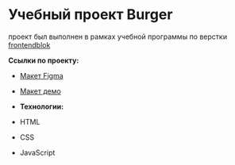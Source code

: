 # Учебный проект Burger
проект был выполнен в рамках учебной программы по верстки [frontendblok](https://frontendblok.com)

**Ссылки по проекту:**
- [Макет Figma](https://sashashengolts.github.io/FrontendBlok-Module01-Burgers)
- [Макет демо](https://sashashengolts.github.io/FrontendBlok-Module01-Burgers)
  
- **Технологии:**
- HTML
- CSS
- JavaScript
